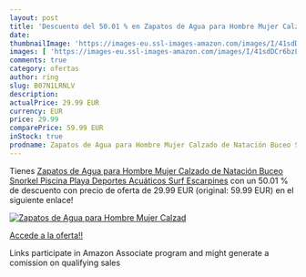 ```yaml
---
layout: post
title: 'Descuento del 50.01 % en Zapatos de Agua para Hombre Mujer Calzad'
date: 
thumbnailImage: 'https://images-eu.ssl-images-amazon.com/images/I/41sdDCr6bzL._SL200_.jpg'
images: [ 'https://images-eu.ssl-images-amazon.com/images/I/41sdDCr6bzL._SL200_.jpg' ]
comments: true
category: ofertas
author: ring
slug: B07N1LRNLV
description:
actualPrice: 29.99 EUR
currency: EUR
price: 29.99
comparePrice: 59.99 EUR
inStock: true
prodname: Zapatos de Agua para Hombre Mujer Calzado de Natación Buceo Snorkel Piscina Playa Deportes Acuáticos Surf Escarpines
---
```


Tienes [Zapatos de Agua para Hombre Mujer Calzado de Natación Buceo Snorkel Piscina Playa Deportes Acuáticos Surf Escarpines](https://www.amazon.es/dp/B07N1LRNLV/?tag=tolees-21) con un 50.01 % de descuento con precio de oferta de 29.99 EUR (original: 59.99 EUR) en el siguiente enlace!

[![Zapatos de Agua para Hombre Mujer Calzad](https://images-eu.ssl-images-amazon.com/images/I/41sdDCr6bzL._SL200_.jpg)](https://www.amazon.es/dp/B07N1LRNLV/?tag=tolees-21)

[Accede a la oferta!!](https://www.amazon.es/dp/B07N1LRNLV/?tag=tolees-21)

Links participate in Amazon Associate program and might generate a comission on qualifying sales


